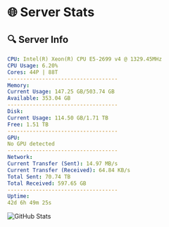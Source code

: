 # 🌐 Server Stats
## 🔍 Server Info
```yaml
CPU: Intel(R) Xeon(R) CPU E5-2699 v4 @ 1329.45MHz
CPU Usage: 6.20%
Cores: 44P | 88T
-----------------------------------
Memory:
Current Usage: 147.25 GB/503.74 GB
Available: 353.04 GB
-----------------------------------
Disk:
Current Usage: 114.50 GB/1.71 TB
Free: 1.51 TB
-----------------------------------
GPU:
No GPU detected
-----------------------------------
Network:
Current Transfer (Sent): 14.97 MB/s
Current Transfer (Received): 64.84 KB/s
Total Sent: 70.74 TB
Total Received: 597.65 GB
-----------------------------------
Uptime:
42d 6h 49m 25s
```
![GitHub Stats](https://img.shields.io/badge/Updated-2025-04-19_04:12:14-blue)